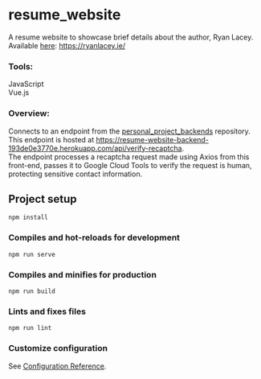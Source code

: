 # resume_website
A resume website to showcase brief details about the author, Ryan Lacey.  
Available [here](https://ryanlacey.ie/): https://ryanlacey.ie/

### Tools:
  JavaScript  
  Vue.js  
### Overview:
Connects to an endpoint from the [personal_project_backends](https://github.com/ryanlacey20/personal_project_backends) repository.  
  This endpoint is hosted at https://resume-website-backend-193de0e3770e.herokuapp.com/api/verify-recaptcha.  
  The endpoint processes a recaptcha request made using Axios from this front-end, passes it to Google Cloud Tools to verify the request is human, protecting sensitive contact information.  

## Project setup
```
npm install
```

### Compiles and hot-reloads for development
```
npm run serve
```

### Compiles and minifies for production
```
npm run build
```

### Lints and fixes files
```
npm run lint
```

### Customize configuration
See [Configuration Reference](https://cli.vuejs.org/config/).
